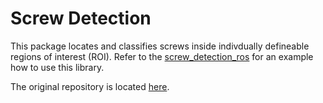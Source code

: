 # Screw Detection

This package locates and classifies screws inside indivdually defineable regions of interest (ROI). Refer to the [screw_detection_ros](https://github.com/nilsmandischer/sharework_screw_detection_ros) for an example how to use this library.

The original repository is located [here](https://github.com/nilsmandischer/sharework_screw_detection).
